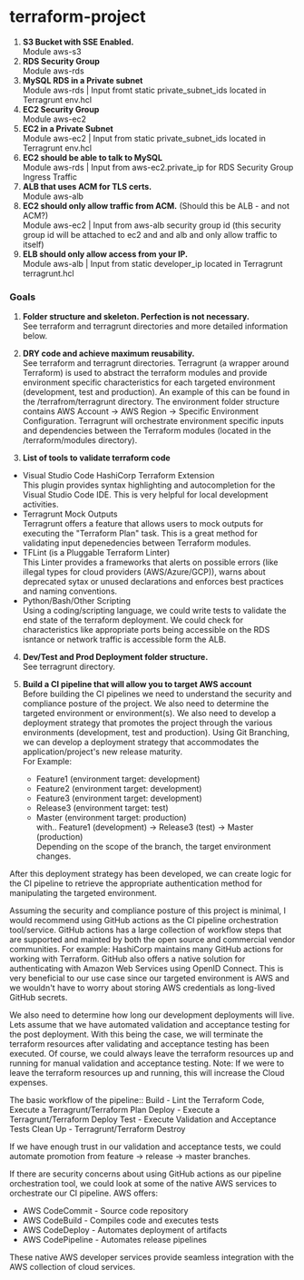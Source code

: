 # terraform-project
1.	**S3 Bucket with SSE Enabled.**<br />
Module aws-s3
2.	**RDS Security Group**<br />
Module aws-rds
3.	**MySQL RDS in a Private subnet**<br />
Module aws-rds | Input fromt static private_subnet_ids located in Terragrunt env.hcl
4.	**EC2 Security Group**<br />
Module aws-ec2
5.	**EC2 in a Private Subnet**<br />
Module aws-ec2 | Input from static private_subnet_ids located in Terragrunt env.hcl
6.	**EC2 should be able to talk to MySQL**<br />
Module aws-rds | Input from aws-ec2.private_ip for RDS Security Group Ingress Traffic
7.	**ALB that uses ACM for TLS certs.**<br />
Module aws-alb
8.	**EC2 should only allow traffic from ACM.** (Should this be ALB - and not ACM?)<br />
Module aws-ec2 | Input from aws-alb security group id (this security group id will be attached to ec2 and and alb and only allow traffic to itself)
9.	**ELB should only allow access from your IP.**<br />
Module aws-alb | Input from static developer_ip located in Terragrunt terragrunt.hcl

### Goals
1.	**Folder structure and skeleton. Perfection is not necessary.**<br />
See terraform and terragrunt directories and more detailed information below.

2.	**DRY code and achieve maximum reusability.**<br />
See terraform and terragrunt directories. Terragrunt (a wrapper around Terraform) is used to abstract the terraform modules and provide environment specific characteristics for each targeted environment (development, test and production).
An example of this can be found in the /terrafrom/terragrunt directory. The environment folder structure contains AWS Account -> AWS Region -> Specific Environment Configuration.
Terragrunt will orchestrate environment specific inputs and dependencies between the Terraform modules (located in the /terraform/modules directory).

3.	**List of tools to validate terraform code**<br />
- Visual Studio Code HashiCorp Terraform Extension<br />
This plugin provides syntax highlighting and autocompletion for the Visual Studio Code IDE. This is very helpful for local development activities.
- Terragrunt Mock Outputs<br />
Terragrunt offers a feature that allows users to mock outputs for executing the "Terraform Plan" task. This is a great method for validating input depenedencies between Terraform modules.
- TFLint (is a Pluggable Terraform Linter)<br />
This Linter provides a frameworks that alerts on possible errors (like illegal types for cloud providers (AWS/Azure/GCP)), warns about deprecated sytax or unused declarations and enforces best practices and naming conventions.
- Python/Bash/Other Scripting<br />
Using a coding/scripting language, we could write tests to validate the end state of the terraform deployment. We could check for characteristics like appropriate ports being accessible on the RDS isntance or network traffic is accessible form the ALB.

4.	**Dev/Test and Prod Deployment folder structure.**<br />
See terragrunt directory.

5.	**Build a CI pipeline that will allow you to target AWS account**<br />
Before building the CI pipelines we need to understand the security and compliance posture of the project. We also need to determine the targeted environment or environment(s).
We also need to develop a deployment strategy that promotes the project through the various environments (development, test and production).
Using Git Branching, we can develop a deployment strategy that accommodates the application/project's new release maturity.
<br />For Example:
    - Feature1 (environment target: development)
    - Feature2 (environment target: development)
    - Feature3 (environment target: development)
    - Release3 (environment target: test)
    - Master (environment target: production)
    <br />with.. Feature1 (development) -> Release3 (test) -> Master (production)
<br />Depending on the scope of the branch, the target environment changes.

After this deployment strategy has been developed, we can create logic for the CI pipeline to retrieve the appropriate authentication method for manipulating the targeted environment.

Assuming the security and compliance posture of this project is minimal, I would recommend using GitHub actions as the CI pipeline orchestration tool/service.
GitHub actions has a large collection of workflow steps that are supported and mainted by both the open source and commercial vendor communities. For example: HashiCorp maintains many GitHub actions for working with Terraform.
GitHub also offers a native solution for authenticating with Amazon Web Services using OpenID Connect. This is very beneficial to our use case since our targeted environment is AWS and we wouldn't have to worry about storing AWS credentials as long-lived GitHub secrets.

We also need to determine how long our development deployments will live. Lets assume that we have automated validation and acceptance testing for the post deployment. With this being the case, we will terminate the terraform resources after validating and acceptance testing has been executed.
Of course, we could always leave the terraform resources up and running for manual validation and acceptance testing. Note: If we were to leave the terraform resources up and running, this will increase the Cloud expenses.

The basic workflow of the pipeline::
Build - Lint the Terraform Code, Execute a Terragrunt/Terraform Plan
Deploy -  Execute a Terragrunt/Terraform Deploy
Test - Execute Validation and Acceptance Tests
Clean Up - Terragrunt/Terraform Destroy

If we have enough trust in our validation and acceptance tests, we could automate promotion from feature -> release -> master branches.

If there are security concerns about using GitHub actions as our pipeline orchestration tool, we could look at some of the native AWS services to orchestrate our CI pipeline.
AWS offers:
- AWS CodeCommit - Source code repository
- AWS CodeBuild - Compiles code and executes tests
- AWS CodeDeploy - Automates deployment of artifacts
- AWS CodePipeline - Automates release pipelines

These native AWS developer services provide seamless integration with the AWS collection of cloud services.